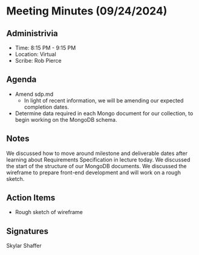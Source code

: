 # Meeting Minutes (09/24/2024)

## Administrivia
<!-- The scribe is the person taking the _notes_. This is encouraged to be a single person to reduce problems. -->
* Time: 8:15 PM - 9:15 PM
* Location: Virtual
* Scribe: Rob Pierce

## Agenda
* Amend sdp.md
  * In light of recent information, we will be amending our expected completion dates.
* Determine data required in each Mongo document for our collection, to begin working on the MongoDB schema.

## Notes
We discussed how to move around milestone and deliverable dates after learning about Requirements Specification in lecture today. 
We discussed the start of the structure of our MongoDB documents.
We discussed the wireframe to prepare front-end development and will work on a rough sketch.

## Action Items
- Rough sketch of wireframe

## Signatures
<!-- Add signatures on 9/26/2024 -->
Skylar Shaffer